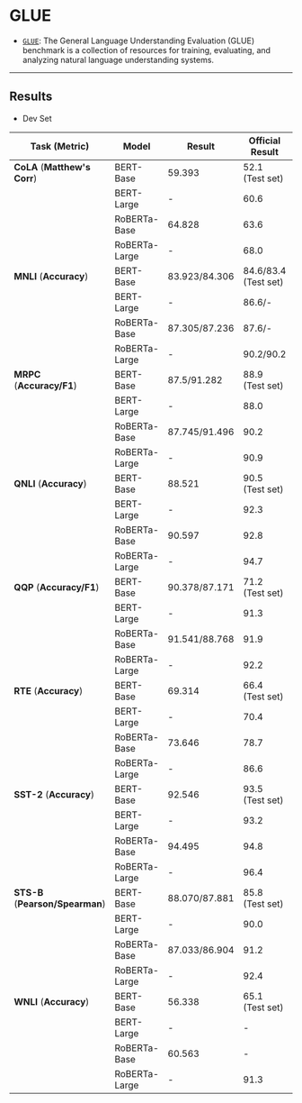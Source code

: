 # GLUE

- [`GLUE`](https://gluebenchmark.com/): The General Language Understanding Evaluation (GLUE) benchmark is a collection of resources for training, evaluating, and analyzing natural language understanding systems. 

---

## Results

- Dev Set

| Task (Metric) | Model | Result | Official Result | BaseConfig | 
| ------------- | ----- | ----- | -------- | ---------- |
| **CoLA** (**Matthew's Corr**) | BERT-Base | 59.393 | 52.1 (Test set) | glue/cola_bert_base.json |
|  | BERT-Large | - | 60.6 | - |
|  | RoBERTa-Base | 64.828 | 63.6 | glue/cola_roberta_base.json |
|  | RoBERTa-Large | - | 68.0 | - |
| **MNLI** (**Accuracy**) | BERT-Base | 83.923/84.306 | 84.6/83.4 (Test set) | glue/mnli{m/mm}_bert_base.json |
|  | BERT-Large | - | 86.6/- | - |
|  | RoBERTa-Base | 87.305/87.236 | 87.6/- | glue/mnli{m/mm}_roberta_base.json |
|  | RoBERTa-Large | - | 90.2/90.2 | - |
| **MRPC** (**Accuracy/F1**) | BERT-Base | 87.5/91.282 | 88.9 (Test set) | glue/mrpc_bert_base.json |
|  | BERT-Large | - | 88.0 | - |
|  | RoBERTa-Base | 87.745/91.496 | 90.2 | glue/mrpc_roberta_base.json |
|  | RoBERTa-Large | - | 90.9 | - |
| **QNLI** (**Accuracy**) | BERT-Base | 88.521 | 90.5 (Test set) | glue/qnli_bert_base.json |
|  | BERT-Large | - | 92.3 | - |
|  | RoBERTa-Base | 90.597 | 92.8 | glue/qnli_roberta_base.json |
|  | RoBERTa-Large | - | 94.7 | - |
| **QQP** (**Accuracy/F1**) | BERT-Base | 90.378/87.171 | 71.2 (Test set) | glue/qqp_bert_base.json |
|  | BERT-Large | - | 91.3 | - |
|  | RoBERTa-Base | 91.541/88.768 | 91.9 | glue/qqp_roberta_base.json |
|  | RoBERTa-Large | - | 92.2 | - |
| **RTE** (**Accuracy**) | BERT-Base | 69.314 | 66.4 (Test set) | glue/rte_bert_base.json |
|  | BERT-Large | - | 70.4 | - |
|  | RoBERTa-Base | 73.646 | 78.7 | glue/rte_roberta_base.json |
|  | RoBERTa-Large | - | 86.6 | - |
| **SST-2** (**Accuracy**) | BERT-Base | 92.546 | 93.5 (Test set) | glue/sst_bert_base.json |
|  | BERT-Large | - | 93.2 | - |
|  | RoBERTa-Base | 94.495 | 94.8 | glue/sst_roberta_base.json |
|  | RoBERTa-Large | - | 96.4 | - |
| **STS-B** (**Pearson/Spearman**) | BERT-Base | 88.070/87.881 | 85.8 (Test set) | glue/stsb_bert_base.json |
|  | BERT-Large | - | 90.0 | - |
|  | RoBERTa-Base | 87.033/86.904 | 91.2 | glue/stsb_roberta_base.json |
|  | RoBERTa-Large | - | 92.4 | - |
| **WNLI** (**Accuracy**) | BERT-Base | 56.338 | 65.1 (Test set) | glue/wnli_bert_base.json |
|  | BERT-Large | - | - | - |
|  | RoBERTa-Base | 60.563 | - | glue/wnli_roberta_base.json |
|  | RoBERTa-Large | - | 91.3 | - |